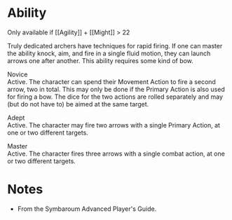 # Ability
Only available if [[Agility]] + [[Might]] > 22

Truly dedicated archers have techniques for rapid firing. If one can master the ability knock, aim, and fire in a single fluid motion, they can launch arrows one after another. This ability requires some kind of bow.

Novice<br>Active. The character can spend their Movement Action to fire a second arrow, two in total. This may only be done if the Primary Action is also used for firing a bow. The dice for the two actions are rolled separately and may (but do not have to) be aimed at the same target.

Adept<br>Active. The character may fire two arrows with a single Primary Action, at one or two different targets.

Master<br>Active. The character fires three arrows with a single combat action, at one or two different targets.
# Notes
* From the Symbaroum Advanced Player's Guide.
